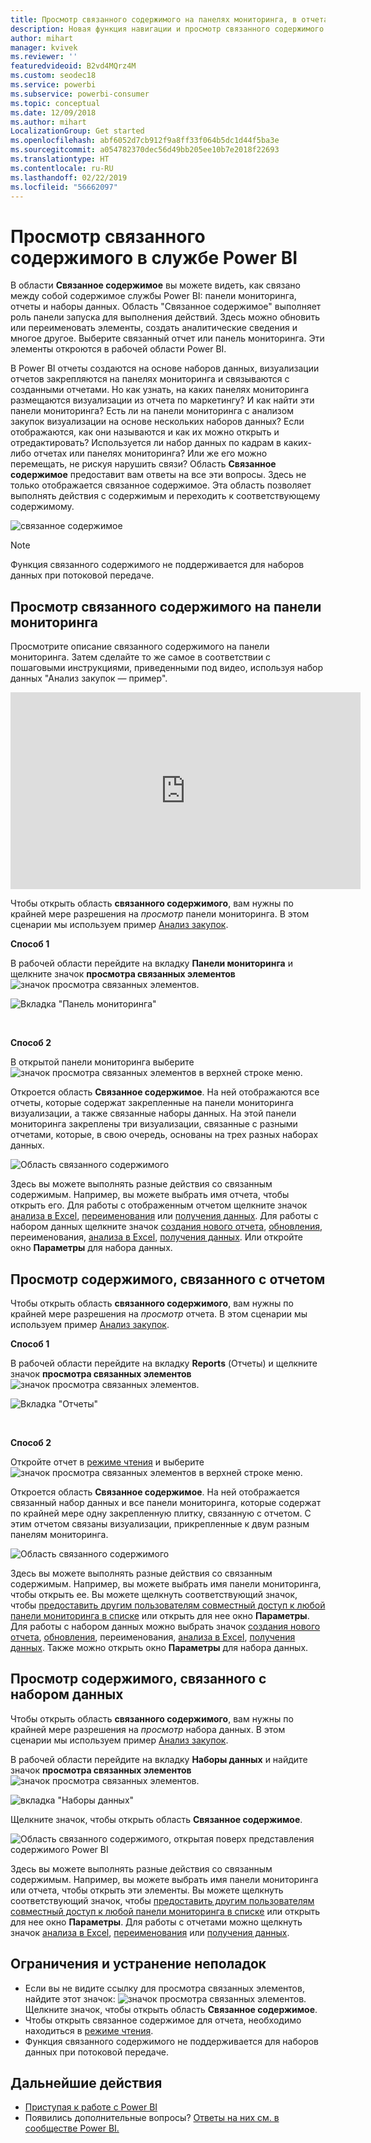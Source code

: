 ```yaml
---
title: Просмотр связанного содержимого на панелях мониторинга, в отчетах и наборах данных
description: Новая функция навигации и просмотр связанного содержимого на панелях мониторинга, в отчетах и наборах данных
author: mihart
manager: kvivek
ms.reviewer: ''
featuredvideoid: B2vd4MQrz4M
ms.custom: seodec18
ms.service: powerbi
ms.subservice: powerbi-consumer
ms.topic: conceptual
ms.date: 12/09/2018
ms.author: mihart
LocalizationGroup: Get started
ms.openlocfilehash: abf6052d7cb912f9a8ff33f064b5dc1d44f5ba3e
ms.sourcegitcommit: a054782370dec56d49bb205ee10b7e2018f22693
ms.translationtype: HT
ms.contentlocale: ru-RU
ms.lasthandoff: 02/22/2019
ms.locfileid: "56662097"
---
```

# <a name="view-related-content-in-power-bi-service"></a>Просмотр связанного содержимого в службе Power BI
В области **Связанное содержимое** вы можете видеть, как связано между собой содержимое службы Power BI: панели мониторинга, отчеты и наборы данных. Область "Связанное содержимое" выполняет роль панели запуска для выполнения действий. Здесь можно обновить или переименовать элементы, создать аналитические сведения и многое другое. Выберите связанный отчет или панель мониторинга. Эти элементы откроются в рабочей области Power BI.   

В Power BI отчеты создаются на основе наборов данных, визуализации отчетов закрепляются на панелях мониторинга и связываются с созданными отчетами. Но как узнать, на каких панелях мониторинга размещаются визуализации из отчета по маркетингу? И как найти эти панели мониторинга? Есть ли на панели мониторинга с анализом закупок визуализации на основе нескольких наборов данных? Если отображаются, как они называются и как их можно открыть и отредактировать? Используется ли набор данных по кадрам в каких-либо отчетах или панелях мониторинга? Или же его можно перемещать, не рискуя нарушить связи? Область **Связанное содержимое** предоставит вам ответы на все эти вопросы.  Здесь не только отображается связанное содержимое. Эта область позволяет выполнять действия с содержимым и переходить к соответствующему содержимому.

![связанное содержимое](./media/end-user-related/power-bi-view-related-dashboard-new.png)

> [!NOTE]
> Функция связанного содержимого не поддерживается для наборов данных при потоковой передаче.
> 
> 

## <a name="view-related-content-for-a-dashboard"></a>Просмотр связанного содержимого на панели мониторинга
Просмотрите описание связанного содержимого на панели мониторинга. Затем сделайте то же самое в соответствии с пошаговыми инструкциями, приведенными под видео, используя набор данных "Анализ закупок — пример".

<iframe width="560" height="315" src="https://www.youtube.com/embed/B2vd4MQrz4M#t=3m05s" frameborder="0" allowfullscreen></iframe>


Чтобы открыть область **связанного содержимого**, вам нужны по крайней мере разрешения на *просмотр* панели мониторинга. В этом сценарии мы используем пример [Анализ закупок](../sample-procurement.md).

**Способ 1**

В рабочей области перейдите на вкладку **Панели мониторинга** и щелкните значок **просмотра связанных элементов** ![значок просмотра связанных элементов](./media/end-user-related/power-bi-view-related-icon-new.png).

![Вкладка "Панель мониторинга"](./media/end-user-related/power-bi-view-related-dash-newer.png)

<br>

**Способ 2**

В открытой панели мониторинга выберите   ![значок просмотра связанных элементов](./media/end-user-related/power-bi-view-related-new.png) в верхней строке меню.

Откроется область **Связанное содержимое**. На ней отображаются все отчеты, которые содержат закрепленные на панели мониторинга визуализации, а также связанные наборы данных. На этой панели мониторинга закреплены три визуализации, связанные с разными отчетами, которые, в свою очередь, основаны на трех разных наборах данных.

![Область связанного содержимого](./media/end-user-related/power-bi-view-related-dashboard-new.png)

Здесь вы можете выполнять разные действия со связанным содержимым.  Например, вы можете выбрать имя отчета, чтобы открыть его.  Для работы с отображенным отчетом щелкните значок [анализа в Excel](../service-analyze-in-excel.md), [переименования](../service-rename.md) или [получения данных](end-user-insights.md). Для работы с набором данных щелкните значок [создания нового отчета](../service-report-create-new.md), [обновления](../refresh-data.md), переименования, [анализа в Excel](../service-analyze-in-excel.md), [получения данных](end-user-insights.md). Или откройте окно **Параметры** для набора данных.  

## <a name="view-related-content-for-a-report"></a>Просмотр содержимого, связанного с отчетом
Чтобы открыть область **связанного содержимого**, вам нужны по крайней мере разрешения на *просмотр* отчета. В этом сценарии мы используем пример [Анализ закупок](../sample-procurement.md).

**Способ 1**

В рабочей области перейдите на вкладку **Reports** (Отчеты) и щелкните значок **просмотра связанных элементов** ![значок просмотра связанных элементов](./media/end-user-related/power-bi-view-related-icon-new.png).

![Вкладка "Отчеты"](./media/end-user-related/power-bi-view-related-report-newer.png)

<br>

**Способ 2**

Откройте отчет в [режиме чтения](end-user-reading-view.md) и выберите ![значок просмотра связанных элементов](./media/end-user-related/power-bi-view-related-new.png) в верхней строке меню.

Откроется область **Связанное содержимое**. На ней отображается связанный набор данных и все панели мониторинга, которые содержат по крайней мере одну закрепленную плитку, связанную с отчетом. С этим отчетом связаны визуализации, прикрепленные к двум разным панелям мониторинга.

![Область связанного содержимого](./media/end-user-related/power-bi-view-related-report.png)

Здесь вы можете выполнять разные действия со связанным содержимым.  Например, вы можете выбрать имя панели мониторинга, чтобы открыть ее.  Вы можете щелкнуть соответствующий значок, чтобы [предоставить другим пользователям совместный доступ к любой панели мониторинга в списке](../service-share-dashboards.md) или открыть для нее окно **Параметры**. Для работы с набором данных можно выбрать значок [создания нового отчета](../service-report-create-new.md), [обновления](../refresh-data.md), переименования, [анализа в Excel](../service-analyze-in-excel.md), [получения данных](end-user-insights.md). Также можно открыть окно **Параметры** для набора данных.  

## <a name="view-related-content-for-a-dataset"></a>Просмотр содержимого, связанного с набором данных
Чтобы открыть область **связанного содержимого**, вам нужны по крайней мере разрешения на *просмотр* набора данных. В этом сценарии мы используем пример [Анализ закупок](../sample-procurement.md).

В рабочей области перейдите на вкладку **Наборы данных** и найдите значок **просмотра связанных элементов** ![значок просмотра связанных элементов](./media/end-user-related/power-bi-view-related-icon-new.png).

![вкладка "Наборы данных"](./media/end-user-related/power-bi-view-related-dataset-newer.png)

Щелкните значок, чтобы открыть область **Связанное содержимое**.

![Область связанного содержимого, открытая поверх представления содержимого Power BI](media/end-user-related/power-bi-datasets.png)

Здесь вы можете выполнять разные действия со связанным содержимым. Например, вы можете выбрать имя панели мониторинга или отчета, чтобы открыть эти элементы.  Вы можете щелкнуть соответствующий значок, чтобы [предоставить другим пользователям совместный доступ к любой панели мониторинга в списке](../service-share-dashboards.md) или открыть для нее окно **Параметры**. Для работы с отчетами можно щелкнуть значок [анализа в Excel](../service-analyze-in-excel.md), [переименования](../service-rename.md) или [получения данных](end-user-insights.md).  

## <a name="limitations-and-troubleshooting"></a>Ограничения и устранение неполадок
* Если вы не видите ссылку для просмотра связанных элементов, найдите этот значок: ![значок просмотра связанных элементов](./media/end-user-related/power-bi-view-related-icon-new.png). Щелкните значок, чтобы открыть область **Связанное содержимое**.
* Чтобы открыть связанное содержимое для отчета, необходимо находиться в [режиме чтения](end-user-reading-view.md).
* Функция связанного содержимого не поддерживается для наборов данных при потоковой передаче.

## <a name="next-steps"></a>Дальнейшие действия
* [Приступая к работе с Power BI](../service-get-started.md)
* Появились дополнительные вопросы? [Ответы на них см. в сообществе Power BI.](http://community.powerbi.com/)


